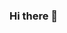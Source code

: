 ### Hi there 👋

<!--
**SuarezRocio/SuarezRocio** is a ✨ _special_ ✨ repository because its `README.md` (this file) appears on your GitHub profile.

Here are some ideas to get you started:

- 🔭 I’m currently working on Apply in courses where you can take more tools for the development of apps until you can collaborate with the development in other companies.
- 🌱 I’m currently learning DigitalHouse.
- 👯 I’m looking to collaborate on an application with a commercial purpose for hotel reservations
- 📫 How to reach me: email=> suarez.rocio4344@gmail.com 
-->
